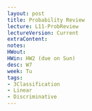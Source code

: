 ```yaml
---
layout: post
title: Probability Review
lecture: L11-ProbReview
lectureVersion: Current
extraContent:
notes:
HWout: 
HWin: HW2 (due on Sun)
desc: W7
week: Tu
tags:
- 3Classification
- Linear
- Discriminative
---
```

